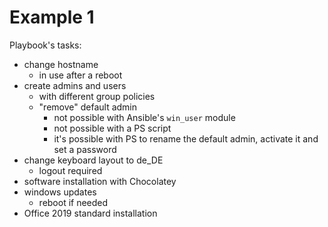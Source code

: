 # Example 1
Playbook's tasks:
- change hostname
  - in use after a reboot
- create admins and users
    - with different group policies
  - "remove" default admin
    - not possible with Ansible's `win_user` module
    - not possible with a PS script
    - it's possible with PS to rename the default admin, activate it and set a password
- change keyboard layout to de_DE
  - logout required
- software installation with Chocolatey
- windows updates
  - reboot if needed
- Office 2019 standard installation
